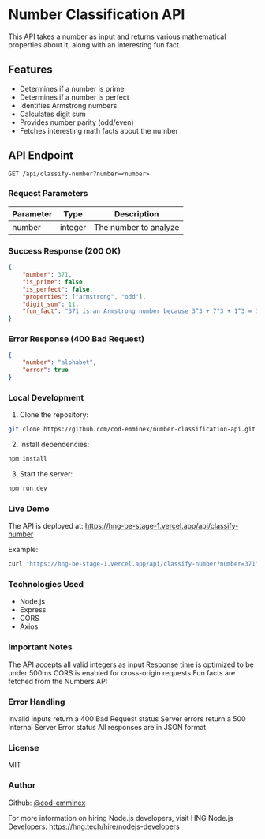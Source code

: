 # Number Classification API

This API takes a number as input and returns various mathematical properties about it, along with an interesting fun fact.

## Features

- Determines if a number is prime
- Determines if a number is perfect
- Identifies Armstrong numbers
- Calculates digit sum
- Provides number parity (odd/even)
- Fetches interesting math facts about the number

## API Endpoint

`GET /api/classify-number?number=<number>`

### Request Parameters

| Parameter | Type    | Description           |
|-----------|---------|----------------------|
| number    | integer | The number to analyze |

### Success Response (200 OK)

```json
{
    "number": 371,
    "is_prime": false,
    "is_perfect": false,
    "properties": ["armstrong", "odd"],
    "digit_sum": 11,
    "fun_fact": "371 is an Armstrong number because 3^3 + 7^3 + 1^3 = 371"
}

```

### Error Response (400 Bad Request)
```json
{
    "number": "alphabet",
    "error": true
}
```

### Local Development
1. Clone the repository:
```bash
git clone https://github.com/cod-emminex/number-classification-api.git
```

2. Install dependencies:
```bash
npm install
```

3. Start the server:
```bash
npm run dev
```

### Live Demo
The API is deployed at: https://hng-be-stage-1.vercel.app/api/classify-number

Example:
```bash
curl "https://hng-be-stage-1.vercel.app/api/classify-number?number=371"
```

### Technologies Used
- Node.js
- Express
- CORS
- Axios

### Important Notes
The API accepts all valid integers as input
Response time is optimized to be under 500ms
CORS is enabled for cross-origin requests
Fun facts are fetched from the Numbers API

### Error Handling
Invalid inputs return a 400 Bad Request status
Server errors return a 500 Internal Server Error status
All responses are in JSON format

### License
MIT

### Author
Github: [@cod-emminex](https://github.com/cod-emminex)

For more information on hiring Node.js developers, visit HNG Node.js Developers: https://hng.tech/hire/nodejs-developers

